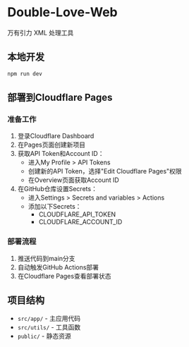 # Double-Love-Web

万有引力 XML 处理工具

## 本地开发

```bash
npm run dev
```

## 部署到Cloudflare Pages

### 准备工作
1. 登录Cloudflare Dashboard
2. 在Pages页面创建新项目
3. 获取API Token和Account ID：
   - 进入My Profile > API Tokens
   - 创建新的API Token，选择"Edit Cloudflare Pages"权限
   - 在Overview页面获取Account ID
4. 在GitHub仓库设置Secrets：
   - 进入Settings > Secrets and variables > Actions
   - 添加以下Secrets：
     - CLOUDFLARE_API_TOKEN
     - CLOUDFLARE_ACCOUNT_ID

### 部署流程
1. 推送代码到main分支
2. 自动触发GitHub Actions部署
3. 在Cloudflare Pages查看部署状态

## 项目结构

- `src/app/` - 主应用代码
- `src/utils/` - 工具函数
- `public/` - 静态资源
